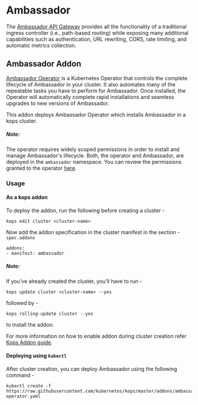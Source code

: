 # Ambassador

The [Ambassador API Gateway](https://getambassador.io/) provides all the functionality of a traditional ingress
controller (i.e., path-based routing) while exposing many additional capabilities such as authentication, URL rewriting,
CORS, rate limiting, and automatic metrics collection.

## Ambassador Addon

[Ambassador Operator](https://github.com/datawire/ambassador-operator) is a Kubernetes Operator that controls the
complete lifecycle of Ambassador in your cluster. It also automates many of the repeatable tasks you have to perform for
Ambassador. Once installed, the Operator will automatically complete rapid installations and seamless upgrades to new
versions of Ambassador.

This addon deploys Ambassador Operator which installs Ambassador in a kops cluster.

##### Note:
The operator requires widely scoped permissions in order to install and manage Ambassador's lifecycle. Both, the
operator and Ambassador, are deployed in the `ambassador` namespace. You can review the permissions granted to the
operator [here](https://github.com/kubernetes/kops/blob/master/addons/ambassador/ambassador-operator.yaml).

### Usage

#### As a kops addon

To deploy the addon, run the following before creating a cluster -
```console
kops edit cluster <cluster-name>
```

Now add the addon specification in the cluster manifest in the section - `spec.addons`

```
addons:
- manifest: ambassador
```

##### Note:

If you've already created the cluster, you'll have to run -
```console
kops update cluster <cluster-name> --yes
```
followed by -
```console
kops rolling-update cluster --yes
```
to install the addon.

For more information on how to enable addon during cluster creation refer [Kops Addon guide](https://github.com/kubernetes/kops/blob/master/docs/operations/addons.md#installing-kubernetes-addons).

#### Deploying using `kubectl`

After cluster creation, you can deploy Ambassador using the following command -

```console
kubectl create -f https://raw.githubusercontent.com/kubernetes/kops/master/addons/ambassador/ambassador-operator.yaml
```
